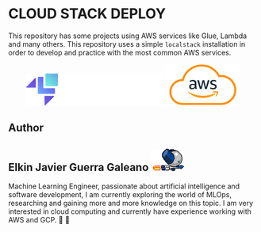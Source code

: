 # **CLOUD STACK DEPLOY**

This repository has some projects using AWS services like Glue, Lambda and many others. This repository uses a simple `localstack` installation in order to develop and practice with the most common AWS services.

<p align="center">
    <img src="assets/imgs/header-logo.svg" width="55%"/>
    <img src="assets/imgs/aws-logo.png" width="30%"/>
</p>


## Author
## Elkin Javier Guerra Galeano <img src="./assets/imgs/robotboy_fly.gif"/>

Machine Learning Engineer, passionate about artificial intelligence and software development, I am currently exploring the world of MLOps, researching and gaining more and more knowledge on this topic. I am very interested in cloud computing and currently have experience working with AWS and GCP. 🐨 🚀

